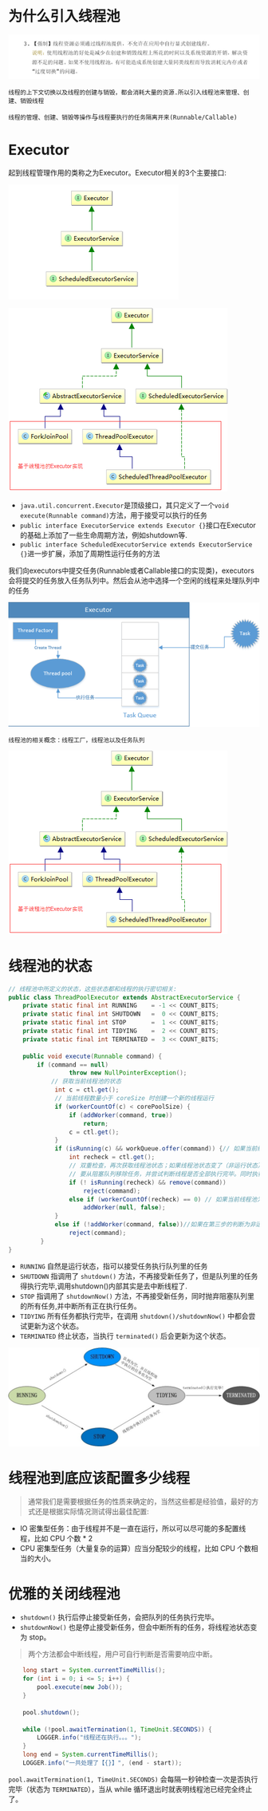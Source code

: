 # 为什么引入线程池

![](../pics/线程资源必须由线程池来提供.jpg)

    线程的上下文切换以及线程的创建与销毁，都会消耗大量的资源.所以引入线程池来管理、创建、销毁线程

`线程的管理、创建、销毁等操作`与`线程要执行的任务隔离开来(Runnable/Callable)`

# Executor

起到线程管理作用的类称之为Executor。Executor相关的3个主要接口:

![](../pics/Executor相关接口.png)

![](../pics/JDK中的executors的相关类.png)

- `java.util.concurrent.Executor`是顶级接口，其只定义了一个`void execute(Runnable command)`方法，用于接受可以执行的任务
- `public interface ExecutorService extends Executor {}`接口在Executor的基础上添加了一些生命周期方法，例如shutdown等.
- `public interface ScheduledExecutorService extends ExecutorService {}`进一步扩展，添加了周期性运行任务的方法

我们向executors中提交任务(Runnable或者Callable接口的实现类)，executors会将提交的任务放入任务队列中。然后会从池中选择一个空闲的线程来处理队列中的任务

![线程池的工作原理](../pics/线程池的工作原理.png)

    线程池的相关概念：线程工厂，线程池以及任务队列

![JDK中的executors的相关类](../pics/JDK中的executors的相关类.png)

# 线程池的状态

```java
// 线程池中所定义的状态，这些状态都和线程的执行密切相关:
public class ThreadPoolExecutor extends AbstractExecutorService {
    private static final int RUNNING    = -1 << COUNT_BITS;
    private static final int SHUTDOWN   =  0 << COUNT_BITS;
    private static final int STOP       =  1 << COUNT_BITS;
    private static final int TIDYING    =  2 << COUNT_BITS;
    private static final int TERMINATED =  3 << COUNT_BITS;
    
    public void execute(Runnable command) {
        if (command == null)
                 throw new NullPointerException();
            // 获取当前线程池的状态
             int c = ctl.get();
             // 当前线程数量小于 coreSize 时创建一个新的线程运行
             if (workerCountOf(c) < corePoolSize) {
                 if (addWorker(command, true))
                     return;
                 c = ctl.get();
             }
             if (isRunning(c) && workQueue.offer(command)) {// 如果当前线程处于运行状态，并且写入阻塞队列成功
                 int recheck = ctl.get();
                 // 双重检查，再次获取线程池状态；如果线程池状态变了（非运行状态）就需
                 // 要从阻塞队列移除任务，并尝试判断线程是否全部执行完毕。同时执行拒绝策略
                 if (! isRunning(recheck) && remove(command))
                     reject(command);
                 else if (workerCountOf(recheck) == 0) // 如果当前线程池为空就新创建一个线程并执行
                     addWorker(null, false);
             }
             else if (!addWorker(command, false))//如果在第三步的判断为非运行状态，尝试新建线程，如果失败则执行拒绝策略
                 reject(command);
         }
}
```

- `RUNNING` 自然是运行状态，指可以接受任务执行队列里的任务
- `SHUTDOWN` 指调用了 `shutdown()` 方法，不再接受新任务了，但是队列里的任务得执行完毕,调用shutdown()内部其实是去中断线程了.
- `STOP` 指调用了 `shutdownNow()` 方法，不再接受新任务，同时抛弃阻塞队列里的所有任务,并中断所有正在执行任务。
- `TIDYING` 所有任务都执行完毕，在调用 `shutdown()/shutdownNow()` 中都会尝试更新为这个状态。
- `TERMINATED` 终止状态，当执行 `terminated()` 后会更新为这个状态。

![](../pics/ThreadPoolExecutor_State.jpg)

# 线程池到底应该配置多少线程

>通常我们是需要根据任务的性质来确定的，当然这些都是经验值，最好的方式还是根据实际情况测试得出最佳配置:

- IO 密集型任务：由于线程并不是一直在运行，所以可以尽可能的多配置线程，比如 CPU 个数 * 2 
- CPU 密集型任务（大量复杂的运算）应当分配较少的线程，比如 CPU 个数相当的大小。

# 优雅的关闭线程池

- `shutdown()` 执行后停止接受新任务，会把队列的任务执行完毕。
- `shutdownNow()` 也是停止接受新任务，但会中断所有的任务，将线程池状态变为 stop。

> 两个方法都会中断线程，用户可自行判断是否需要响应中断。

```java
    long start = System.currentTimeMillis();
    for (int i = 0; i <= 5; i++) {
        pool.execute(new Job());
    }

    pool.shutdown();

    while (!pool.awaitTermination(1, TimeUnit.SECONDS)) {
        LOGGER.info("线程还在执行。。。");
    }
    long end = System.currentTimeMillis();
    LOGGER.info("一共处理了【{}】", (end - start));
```

`pool.awaitTermination(1, TimeUnit.SECONDS)` 会每隔一秒钟检查一次是否执行完毕（状态为 `TERMINATED`），当从 while 循环退出时就表明线程池已经完全终止了。

